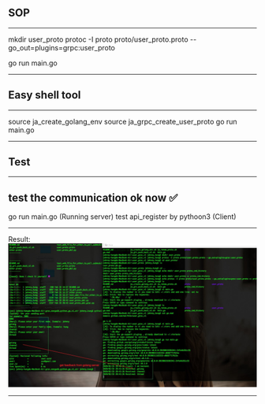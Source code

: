 
## SOP

---

mkdir user_proto
protoc -I proto proto/user_proto.proto --go_out=plugins=grpc:user_proto

go run main.go 


---

## Easy shell tool
---
source ja_create_golang_env
source ja_grpc_create_user_proto
go run main.go

---

## Test
---
test the communication ok now ✅
---
go run main.go (Running server)
test api_register by pythoon3 (Client)

---
Result:
![Result](img/test_01_communication_run_server_ok.jpg)

--- 
